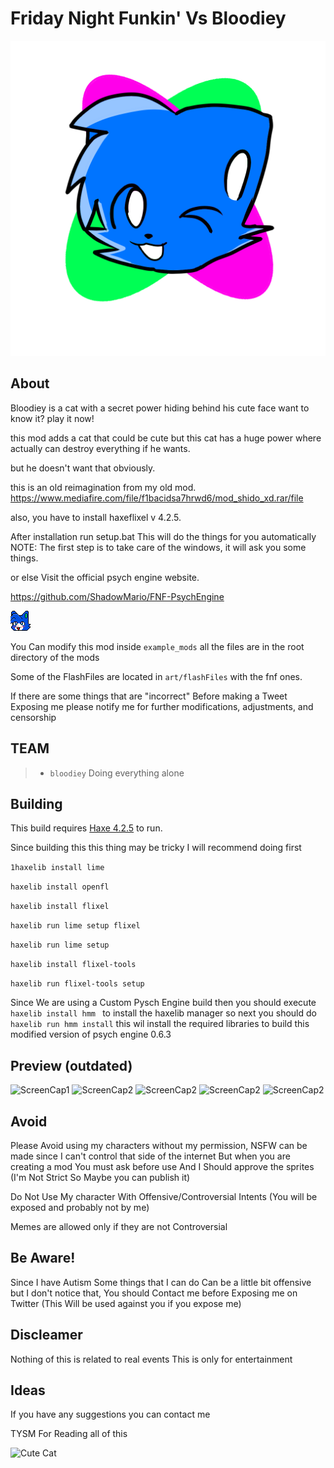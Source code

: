 # Friday Night Funkin' Vs Bloodiey

![Logo OG](art/iconOG.png)

## About

Bloodiey is a cat with a secret power hiding behind his cute face want to know it? play it now!

this mod adds a cat that could be cute but this cat has a huge power where actually can destroy everything if he wants.

but he doesn't want that obviously.

this is an old reimagination from my old mod.
<https://www.mediafire.com/file/f1bacidsa7hrwd6/mod_shido_xd.rar/file>

also, you have to install haxeflixel v 4.2.5.

After installation run setup.bat This will do the things for you automatically
NOTE: The first step is to take care of the windows, it will ask you some things.

or else Visit the official psych engine website.

<https://github.com/ShadowMario/FNF-PsychEngine>

![Mod Icon](art/icon32.png)

You Can modify this mod inside <code>example_mods</code> all the files are in the root directory of the mods

Some of the FlashFiles are located in <code>art/flashFiles</code> with the fnf ones.

If there are some things that are "incorrect" Before making a Tweet Exposing me please notify
me for further modifications, adjustments, and censorship

## TEAM

> - ``bloodiey`` Doing everything alone

## Building
This build requires [Haxe 4.2.5](https://haxe.org/download/version/4.2.5/) to run.

Since building this this thing may be tricky I will recommend doing first

``1haxelib install lime``

``haxelib install openfl``

``haxelib install flixel``

``haxelib run lime setup flixel``

``haxelib run lime setup``

``haxelib install flixel-tools``

``haxelib run flixel-tools setup``

Since We are using a Custom Pysch Engine build 
then you should execute ``haxelib install hmm `` to install the haxelib manager so next you should do ``haxelib run hmm install`` this wil install the required libraries to build this modified version of psych engine 0.6.3

## Preview (outdated)

![ScreenCap1](art/sillyArt/Cap´ture%20Blue%20White%20Bloodiey%20(1).png)
![ScreenCap2](art/sillyArt/Cap´ture%20Blue%20White%20Bloodiey%20(2).png)
![ScreenCap2](art/sillyArt/Cap´ture%20Blue%20White%20Bloodiey%20(3).png)
![ScreenCap2](art/sillyArt/Cap´ture%20Blue%20White%20Bloodiey%20(4).png)
![ScreenCap2](art/sillyArt/Cap´ture%20Blue%20White%20Bloodiey%20(5).png)

## Avoid

Please Avoid using my characters without my permission, NSFW can be made since I can't control that side of the internet But when you are creating a mod You must ask before use And I Should approve the sprites (I'm Not Strict So Maybe you can publish it)

Do Not Use My character With Offensive/Controversial Intents (You will be exposed and probably not by me)

Memes are allowed only if they are not Controversial

## Be Aware!

Since I have Autism Some things that I can do Can be a little bit offensive but I don't notice that, You should Contact me before Exposing me on Twitter (This Will be used against you if you expose me)

## Discleamer

Nothing of this is related to real events This is only for entertainment

## Ideas

If you have any suggestions you can contact me

TYSM For Reading all of this

![Cute Cat](https://media1.tenor.com/m/Z5x6xrH6_AQAAAAC/cat-kissing.gif)
